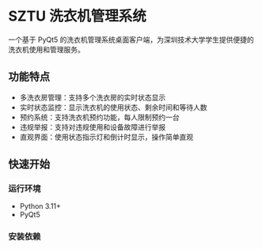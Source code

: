 # SZTU 洗衣机管理系统

一个基于 PyQt5 的洗衣机管理系统桌面客户端，为深圳技术大学学生提供便捷的洗衣机使用和管理服务。

## 功能特点

- 多洗衣房管理：支持多个洗衣房的实时状态显示
- 实时状态监控：显示洗衣机的使用状态、剩余时间和等待人数
- 预约系统：支持洗衣机预约功能，每人限制预约一台
- 违规举报：支持对违规使用和设备故障进行举报
- 直观界面：使用状态指示灯和倒计时显示，操作简单直观

## 快速开始

### 运行环境
- Python 3.11+
- PyQt5

### 安装依赖